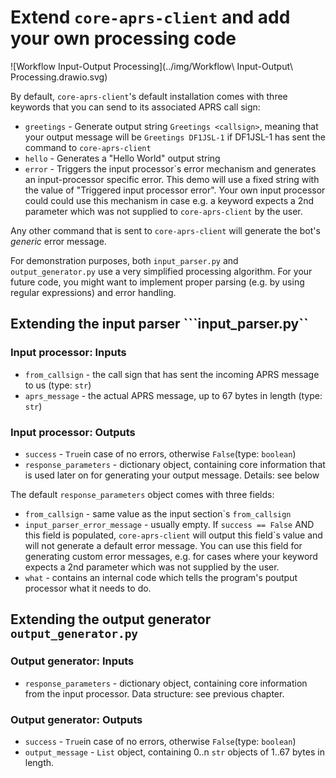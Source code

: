 # Extend ```core-aprs-client``` and add your own processing code

![Workflow Input-Output Processing](../img/Workflow\ Input-Output\ Processing.drawio.svg)

By default, ```core-aprs-client```'s default installation comes with three keywords that you can send to its associated APRS call sign:

- ```greetings``` - Generate output string ```Greetings <callsign>```, meaning that your output message will be ```Greetings DF1JSL-1``` if DF1JSL-1 has sent the command to ```core-aprs-client```
- ```hello``` - Generates a "Hello World" output string
- ```error``` - Triggers the input processor`s error mechanism and generates an input-processor specific error. This demo will use a fixed string with the value of "Triggered input processor error". Your own input processor could could use this mechanism in case e.g. a keyword expects a 2nd parameter which was not supplied to ```core-aprs-client``` by the user.

Any other command that is sent to ```core-aprs-client``` will generate the bot's _generic_ error message.

For demonstration purposes, both ```input_parser.py``` and ```output_generator.py``` use a very simplified processing algorithm. For your future code, you might want to implement proper parsing (e.g. by using regular expressions) and error handling.

## Extending the input parser ```input_parser.py``

### Input processor: Inputs
- ```from_callsign``` - the call sign that has sent the incoming APRS message to us (type: ```str```)
- ```aprs_message``` - the actual APRS message,  up to 67 bytes in length (type: ```str```)

### Input processor: Outputs
- ```success``` - ```True```in case of no errors, otherwise ```False```(type: ```boolean```)
- ```response_parameters``` - dictionary object, containing core information that is used later on for generating your output message. Details: see below

The default ```response_parameters``` object comes with three fields:
- ```from_callsign``` - same value as the input section`s ```from_callsign```
- ```input_parser_error_message``` - usually empty. If ```success == False``` AND this field is populated, ```core-aprs-client``` will output this field`s value and will not generate a default error message. You can use this field for generating custom error messages, e.g. for cases where your keyword expects a 2nd parameter which was not supplied by the user.
- ```what``` - contains an internal code which tells the program's poutput processor what it needs to do.

## Extending the output generator ```output_generator.py```

### Output generator: Inputs
- ```response_parameters``` - dictionary object, containing core information from the input processor. Data structure: see previous chapter.

### Output generator: Outputs
- ```success``` - ```True```in case of no errors, otherwise ```False```(type: ```boolean```)
- ```output_message``` - ```List``` object, containing 0..n ```str``` objects of 1..67 bytes in length. 
